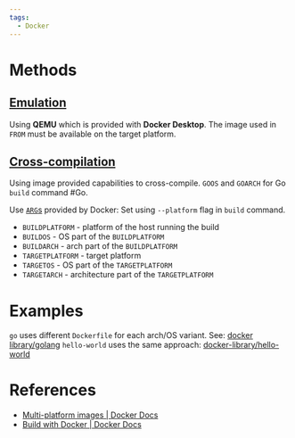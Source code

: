 ```yaml
---
tags:
  - Docker
---
```


# Methods

## [Emulation](https://docs.docker.com/build/guide/multi-platform/#build-using-emulation)

Using **QEMU** which is provided with **Docker Desktop**.
The image used in `FROM` must be available on the target platform.

## [Cross-compilation](https://docs.docker.com/build/guide/multi-platform/#build-using-cross-compilation)

Using image provided capabilities to cross-compile.
`GOOS` and `GOARCH` for Go `build` command #Go.

Use [`ARG`s](https://docs.docker.com/engine/reference/builder/#automatic-platform-args-in-the-global-scope) provided by Docker:
Set using `--platform` flag in `build` command.

- `BUILDPLATFORM` - platform of the host running the build
- `BUILDOS` - OS part of the `BUILDPLATFORM`
- `BUILDARCH` - arch part of the `BUILDPLATFORM`
- `TARGETPLATFORM` - target platform
- `TARGETOS` - OS part of the `TARGETPLATFORM`
- `TARGETARCH` - architecture part of the `TARGETPLATFORM`

# Examples

`go` uses different `Dockerfile` for each arch/OS variant. See: [docker library/golang](https://github.com/docker-library/golang)
`hello-world` uses the same approach: [docker-library/hello-world](https://github.com/docker-library/hello-world)

# References

- [Multi-platform images | Docker Docs](https://docs.docker.com/build/building/multi-platform/)
- [Build with Docker | Docker Docs](https://docs.docker.com/build/guide/)
